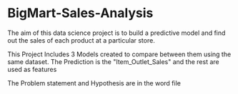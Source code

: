 # BigMart-Sales-Analysis
The aim of this data science project is to build a predictive model and find out the sales of each product at a particular store.

This Project Includes 3 Models created to compare between them using the same dataset.
The Prediction is the "Item_Outlet_Sales" and the rest are used as features

The Problem statement and Hypothesis are in the word file